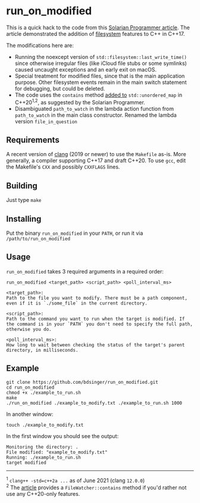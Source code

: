 # run_on_modified

This is a quick hack to the code from this [Solarian Programmer article][1]. The article demonstrated the addition of [filesystem][2] features to C++ in C++17.

The modifications here are:

 * Running the noexcept version of `std::filesystem::last_write_time()` since otherwise irregular files (like iCloud file stubs or some symlinks) caused uncaught exceptions and an early exit on macOS.
 * Special treatment for modified files, since that is the main application purpose. Other filesystem events remain in the main switch statement for debugging, but could be deleted.
 * The code uses the `contains` method [added to][3] `std::unordered_map` in C++20<sup>1,2</sup>, as suggested by the Solarian Programmer.
 * Disambiguated `path_to_watch` in the lambda action function from `path_to_watch` in the main class constructor. Renamed the lambda version `file_in_question`
 
## Requirements
 
A recent version of [clang][4] (2019 or newer) to use the `Makefile` as-is. More generally, a compiler supporting C++17 and draft C++20. To use `gcc`, edit the Makefile's `CXX` and possibly `CXXFLAGS` lines.
 
## Building
 
Just type `make`

## Installing

Put the binary `run_on_modified` in your `PATH`, or run it via `/path/to/run_on_modified`

## Usage

`run_on_modified` takes 3 required arguments in a required order:

    run_on_modified <target_path> <script_path> <poll_interval_ms>
 
    <target_path>:
    Path to the file you want to modify. There must be a path component, even if it is `./some_file` in the current directory.
 
    <script_path>:
    Path to the command you want to run when the target is modified. If the command is in your `PATH` you don't need to specify the full path, otherwise you do.
    
    <poll_interval_ms>:
    How long to wait between checking the status of the target's parent directory, in milliseconds.
   
## Example

    git clone https://github.com/bdsinger/run_on_modified.git
    cd run_on_modified
    chmod +x ./example_to_run.sh
    make
    ./run_on_modified ./example_to_modify.txt ./example_to_run.sh 1000

In another window:

    touch ./example_to_modify.txt

In the first window you should see the output:

    Monitoring the directory: .
    File modified: "example_to_modify.txt"
    Running: ./example_to_run.sh
    target modified 

---
<sup>1</sup> `clang++ -std=c++2a ...` as of June 2021 (clang `12.0.0`)<br>
<sup>2</sup>  The [article][1] provides a `FileWatcher::contains` method if you'd rather not use any C++20-only features.

[1]: https://solarianprogrammer.com/2019/01/13/cpp-17-filesystem-write-file-watcher-monitor/ "Article text for \"C++17 Filesystem - Writing a simple file watcher\""
[2]: https://en.cppreference.com/w/cpp/header/filesystem "C++17 reference documentation for std::filesystem"
[3]: https://en.cppreference.com/w/cpp/container/unordered_map/contains "C++20 reference documentation for std::unordered_map::contains"
[4]: https://clang.llvm.org "Home of the Clang C/C++ Compiler, part of the LLVM Project"

